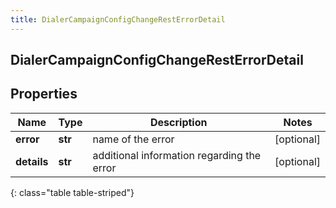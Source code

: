 ```yaml
---
title: DialerCampaignConfigChangeRestErrorDetail
---
```

## DialerCampaignConfigChangeRestErrorDetail

## Properties

|Name | Type | Description | Notes|
|------------ | ------------- | ------------- | -------------|
| **error** | **str** | name of the error | [optional] |
| **details** | **str** | additional information regarding the error | [optional] |
{: class="table table-striped"}


